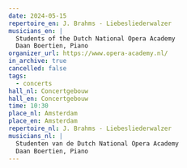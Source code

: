 ```yaml
---
date: 2024-05-15
repertoire_en: J. Brahms - Liebesliederwalzer
musicians_en: |
  Students of the Dutch National Opera Academy
  Daan Boertien, Piano
organizer_url: https://www.opera-academy.nl/
in_archive: true
cancelled: false
tags:
  - concerts
hall_nl: Concertgebouw
hall_en: Concertgebouw
time: 10:30
place_nl: Amsterdam
place_en: Amsterdam
repertoire_nl: J. Brahms - Liebesliederwalzer
musicians_nl: |
  Studenten van de Dutch National Opera Academy
  Daan Boertien, Piano
---
```


